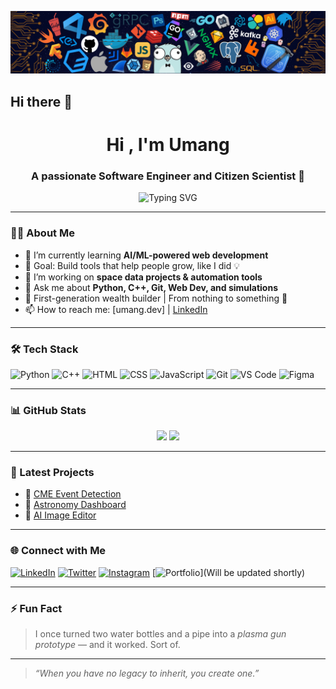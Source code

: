 <p align="center">
  <img src="https://github.com/UMANG-SH941/UMANG-SH941/blob/main/header_.png" alt="banner" />
</p>


## Hi there 👋

<h1 align="center">Hi , I'm Umang</h1>
<h3 align="center">A passionate Software Engineer and Citizen Scientist 🚀</h3>

<p align="center">
  <img src="https://readme-typing-svg.demolab.com?font=Fira+Code&pause=1000&center=true&vCenter=true&width=435&lines=First-gen+Engineer+%F0%9F%94%A5;Building+tech+to+uplift+my+roots;Loves+AI%2C+space+%26+open-source+tools;Always+learning+%F0%9F%93%9A+and+sharing+%F0%9F%92%AB" alt="Typing SVG" />
</p>

---

### 🧑‍💻 About Me
- 🌱 I’m currently learning **AI/ML-powered web development**
- 🎯 Goal: Build tools that help people grow, like I did 💡
- 🚀 I’m working on **space data projects & automation tools**
- 💬 Ask me about **Python, C++, Git, Web Dev, and simulations**
- 🏡 First-generation wealth builder | From nothing to something 💪
- 📫 How to reach me: [umang.dev]
 | [LinkedIn](https://www.linkedin.com/in/umang-shukla-492144264/)

---

### 🛠️ Tech Stack

![Python](https://img.shields.io/badge/-Python-05122A?style=flat&logo=python)
![C++](https://img.shields.io/badge/-C++-05122A?style=flat&logo=c++)
![HTML](https://img.shields.io/badge/-HTML5-05122A?style=flat&logo=html5)
![CSS](https://img.shields.io/badge/-CSS3-05122A?style=flat&logo=css3)
![JavaScript](https://img.shields.io/badge/-JavaScript-05122A?style=flat&logo=javascript)
![Git](https://img.shields.io/badge/-Git-05122A?style=flat&logo=git)
![VS Code](https://img.shields.io/badge/-VS%20Code-05122A?style=flat&logo=visual-studio-code)
![Figma](https://img.shields.io/badge/-Figma-05122A?style=flat&logo=figma)

---

### 📊 GitHub Stats

<p align="center">
  <img src="https://github-readme-stats.vercel.app/api?username=YourGitHubUsername&show_icons=true&theme=github_dark&hide_title=false" />
  <img src="https://github-readme-streak-stats.herokuapp.com/?user=YourGitHubUsername&theme=github-dark-blue" />
</p>

---

### 🎯 Latest Projects

- 🔭 [CME Event Detection](https://github.com/YourGitHubUsername/CME-Detection)
- 🌌 [Astronomy Dashboard](https://github.com/YourGitHubUsername/astro-dashboard)
- 🧠 [AI Image Editor](https://github.com/YourGitHubUsername/image-ai)

---

### 🌐 Connect with Me

[![LinkedIn](https://img.shields.io/badge/-LinkedIn-0A66C2?style=flat&logo=linkedin&logoColor=white)](https://www.linkedin.com/in/umang-shukla-492144264/)
[![Twitter](https://img.shields.io/badge/-Twitter-1DA1F2?style=flat&logo=twitter&logoColor=white)](https://x.com/iopersona08)
[![Instagram](https://img.shields.io/badge/-Instagram-E4405F?style=flat&logo=instagram&logoColor=white)](https://www.instagram.com/retonotes_ix99/)
[![Portfolio](https://img.shields.io/badge/-Portfolio-000?style=flat&logo=vercel&logoColor=white)](Will be updated shortly)

---

### ⚡ Fun Fact
> I once turned two water bottles and a pipe into a *plasma gun prototype* — and it worked. Sort of.

---

> *“When you have no legacy to inherit, you create one.”*





<!--
**UMANG-SH941/UMANG-SH941** is a ✨ _special_ ✨ repository because its `README.md` (this file) appears on your GitHub profile.

Here are some ideas to get you started:

- 🔭 I’m currently working on ...
- 🌱 I’m currently learning ...
- 👯 I’m looking to collaborate on ...
- 🤔 I’m looking for help with ...
- 💬 Ask me about ...
- 📫 How to reach me: ...
- 😄 Pronouns: ...
- ⚡ Fun fact: ...
-->
